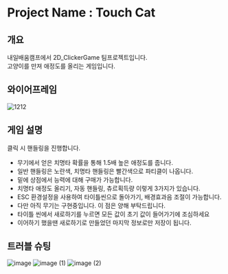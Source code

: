 # Project Name : Touch Cat

## 개요
내일배움캠프에서 2D_ClickerGame 팀프로젝트입니다.
<br/> 고양이를 만져 애정도를 올리는 게임입니다.

## 와이어프레임
![1212](https://github.com/user-attachments/assets/36445b7b-befc-4587-84dd-57df199f024d)

## 게임 설명
클릭 시 핸들링을 진행합니다.
*  무기에서 얻은 치명타 확률을 통해 1.5배 높은 애정도를 줍니다.
*  일반 핸들링은 노란색, 치명타 핸들링은 빨간색으로 파티클이 나옵니다.
*  밑에 상점에서 능력에 대해 구매가 가능합니다.
*  치명타 애정도 올리기, 자동 핸들링, 츄르획득량 이렇게 3가지가 있습니다.
*  ESC 환경설정을 사용하여 타이틀씬으로 돌아가기, 배경효과음 조절이 가능합니다.
*  다만 아직 무기는 구현중입니다. 이 점은 양해 부탁드립니다.
*  타이틀 씬에서 새로하기를 누르면 모든 값이 초기 값이 들어가기에 조심하세요
*  이어하기 했을땐 새로하기로 만들었던 마지막 정보로만 저장이 됩니다.

## 트러블 슈팅
![image](https://github.com/user-attachments/assets/4593b44a-de40-4970-b29d-8a0fde7e71f3)
![image (1)](https://github.com/user-attachments/assets/53506fca-50fe-4987-b015-131ef4a903c2)
![image (2)](https://github.com/user-attachments/assets/efb208e2-00c2-4c16-a56b-9fa3ffc8b0fe)



